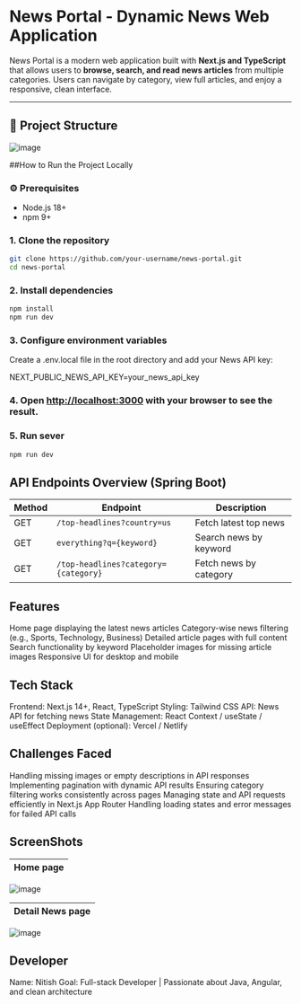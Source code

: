 # News Portal - Dynamic News Web Application

News Portal is a modern web application built with **Next.js and TypeScript** that allows users to **browse, search, and read news articles** from multiple categories. Users can navigate by category, view full articles, and enjoy a responsive, clean interface.

---

## 🧱 Project Structure
![image]("https://github.com/user-attachments/assets/166dca43-7448-4ad7-86d5-d768ea67fa26")

##How to Run the Project Locally
### ⚙️ Prerequisites
- Node.js 18+  
- npm 9+

### 1. Clone the repository
```bash
git clone https://github.com/your-username/news-portal.git
cd news-portal
```
### 2. Install dependencies
```bash
npm install
npm run dev
```
### 3. Configure environment variables

Create a .env.local file in the root directory and add your News API key:

NEXT_PUBLIC_NEWS_API_KEY=your_news_api_key

### 4. Open [http://localhost:3000](http://localhost:3000) with your browser to see the result.

### 5. Run sever
```bash
npm run dev
```

## API Endpoints Overview (Spring Boot)
| Method | Endpoint                            | Description                      |
| ------ | ----------------------------------- | -------------------------------- |
| GET    | `/top-headlines?country=us`         | Fetch latest top news            |
| GET    | `everything?q={keyword}`            | Search news by keyword           |
| GET    | `/top-headlines?category={category}`| Fetch news by category           |

## Features
Home page displaying the latest news articles
Category-wise news filtering (e.g., Sports, Technology, Business)
Detailed article pages with full content
Search functionality by keyword
Placeholder images for missing article images
Responsive UI for desktop and mobile

## Tech Stack
Frontend: Next.js 14+, React, TypeScript
Styling: Tailwind CSS
API: News API for fetching news
State Management: React Context / useState / useEffect
Deployment (optional): Vercel / Netlify

## Challenges Faced
Handling missing images or empty descriptions in API responses
Implementing pagination with dynamic API results
Ensuring category filtering works consistently across pages
Managing state and API requests efficiently in Next.js App Router
Handling loading states and error messages for failed API calls

## ScreenShots
|Home page|
|---------|
![image]("https://github.com/user-attachments/assets/28ef74d4-1455-4fe1-b6b0-d4aca8f752e0")

|Detail News page|
|------------|
![image]("https://github.com/user-attachments/assets/bdf525a9-5031-4d26-86ad-4710f9fe5eb4")

## Developer
Name: Nitish
Goal: Full-stack Developer | Passionate about Java, Angular, and clean architecture

